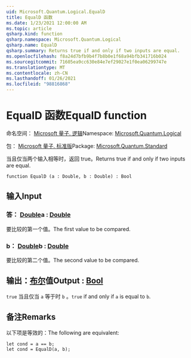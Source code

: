 ```yaml
---
uid: Microsoft.Quantum.Logical.EqualD
title: EqualD 函数
ms.date: 1/23/2021 12:00:00 AM
ms.topic: article
qsharp.kind: function
qsharp.namespace: Microsoft.Quantum.Logical
qsharp.name: EqualD
qsharp.summary: Returns true if and only if two inputs are equal.
ms.openlocfilehash: f8a24d7bfb9b4f7b8b0e1f68a94bfb341716b024
ms.sourcegitcommit: 71605ea9cc630e84e7ef29027e1f0ea06299747e
ms.translationtype: MT
ms.contentlocale: zh-CN
ms.lasthandoff: 01/26/2021
ms.locfileid: "98816868"
---
```

# <a name="equald-function"></a><span data-ttu-id="3ea96-102">EqualD 函数</span><span class="sxs-lookup"><span data-stu-id="3ea96-102">EqualD function</span></span>

<span data-ttu-id="3ea96-103">命名空间： [Microsoft 量子. 逻辑](xref:Microsoft.Quantum.Logical)</span><span class="sxs-lookup"><span data-stu-id="3ea96-103">Namespace: [Microsoft.Quantum.Logical](xref:Microsoft.Quantum.Logical)</span></span>

<span data-ttu-id="3ea96-104">包： [Microsoft 量子. 标准版](https://nuget.org/packages/Microsoft.Quantum.Standard)</span><span class="sxs-lookup"><span data-stu-id="3ea96-104">Package: [Microsoft.Quantum.Standard](https://nuget.org/packages/Microsoft.Quantum.Standard)</span></span>


<span data-ttu-id="3ea96-105">当且仅当两个输入相等时，返回 true。</span><span class="sxs-lookup"><span data-stu-id="3ea96-105">Returns true if and only if two inputs are equal.</span></span>

```qsharp
function EqualD (a : Double, b : Double) : Bool
```


## <a name="input"></a><span data-ttu-id="3ea96-106">输入</span><span class="sxs-lookup"><span data-stu-id="3ea96-106">Input</span></span>

### <a name="a--double"></a><span data-ttu-id="3ea96-107">答： [Double](xref:microsoft.quantum.lang-ref.double)</span><span class="sxs-lookup"><span data-stu-id="3ea96-107">a : [Double](xref:microsoft.quantum.lang-ref.double)</span></span>

<span data-ttu-id="3ea96-108">要比较的第一个值。</span><span class="sxs-lookup"><span data-stu-id="3ea96-108">The first value to be compared.</span></span>


### <a name="b--double"></a><span data-ttu-id="3ea96-109">b： [Double](xref:microsoft.quantum.lang-ref.double)</span><span class="sxs-lookup"><span data-stu-id="3ea96-109">b : [Double](xref:microsoft.quantum.lang-ref.double)</span></span>

<span data-ttu-id="3ea96-110">要比较的第二个值。</span><span class="sxs-lookup"><span data-stu-id="3ea96-110">The second value to be compared.</span></span>



## <a name="output--bool"></a><span data-ttu-id="3ea96-111">输出：[布尔](xref:microsoft.quantum.lang-ref.bool)值</span><span class="sxs-lookup"><span data-stu-id="3ea96-111">Output : [Bool](xref:microsoft.quantum.lang-ref.bool)</span></span>

<span data-ttu-id="3ea96-112">`true` 当且仅当 `a` 等于时 `b` 。</span><span class="sxs-lookup"><span data-stu-id="3ea96-112">`true` if and only if `a` is equal to `b`.</span></span>

## <a name="remarks"></a><span data-ttu-id="3ea96-113">备注</span><span class="sxs-lookup"><span data-stu-id="3ea96-113">Remarks</span></span>

<span data-ttu-id="3ea96-114">以下项是等效的：</span><span class="sxs-lookup"><span data-stu-id="3ea96-114">The following are equivalent:</span></span>

```qsharp
let cond = a == b;
let cond = EqualD(a, b);
```